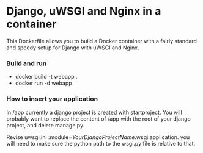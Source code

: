 # Django, uWSGI and Nginx in a container

This Dockerfile allows you to build a Docker container with a fairly standard
and speedy setup for Django with uWSGI and Nginx.

### Build and run
* docker build -t webapp .
* docker run -d webapp

### How to insert your application

In /app currently a django project is created with startproject. You will
probably want to replace the content of /app with the root of your django
project, and delete manage.py.

Revise uwsgi.ini :module=*YourDjangoProjectName*.wsgi:application. you will need to make sure the python path
to the wsgi.py file is relative to that.
